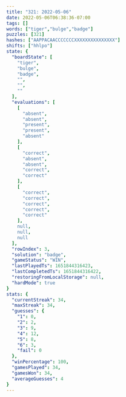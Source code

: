 ```yaml
---
title: "321: 2022-05-06"
date: 2022-05-06T06:38:36-07:00
tags: []
words: ["tiger","bulge","badge"]
puzzles: [321]
hashes: ["AAPPACAACCCCCCCXXXXXXXXXXXXXXX"]
shifts: ["hhlpo"]
state: {
  "boardState": [
    "tiger",
    "bulge",
    "badge",
    "",
    "",
    ""
  ],
  "evaluations": [
    [
      "absent",
      "absent",
      "present",
      "present",
      "absent"
    ],
    [
      "correct",
      "absent",
      "absent",
      "correct",
      "correct"
    ],
    [
      "correct",
      "correct",
      "correct",
      "correct",
      "correct"
    ],
    null,
    null,
    null
  ],
  "rowIndex": 3,
  "solution": "badge",
  "gameStatus": "WIN",
  "lastPlayedTs": 1651844316423,
  "lastCompletedTs": 1651844316422,
  "restoringFromLocalStorage": null,
  "hardMode": true
}
stats: {
  "currentStreak": 34,
  "maxStreak": 34,
  "guesses": {
    "1": 0,
    "2": 2,
    "3": 9,
    "4": 12,
    "5": 8,
    "6": 3,
    "fail": 0
  },
  "winPercentage": 100,
  "gamesPlayed": 34,
  "gamesWon": 34,
  "averageGuesses": 4
}
---
```


<!-- more -->
